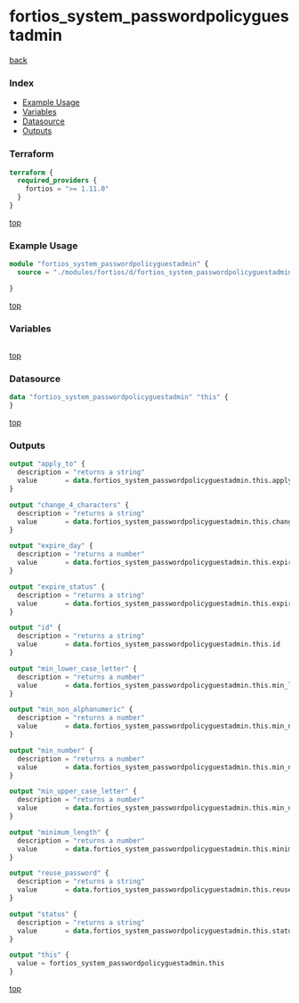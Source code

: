# fortios_system_passwordpolicyguestadmin

[back](../fortios.md)

### Index

- [Example Usage](#example-usage)
- [Variables](#variables)
- [Datasource](#datasource)
- [Outputs](#outputs)

### Terraform

```terraform
terraform {
  required_providers {
    fortios = ">= 1.11.0"
  }
}
```

[top](#index)

### Example Usage

```terraform
module "fortios_system_passwordpolicyguestadmin" {
  source = "./modules/fortios/d/fortios_system_passwordpolicyguestadmin"

}
```

[top](#index)

### Variables

```terraform
```

[top](#index)

### Datasource

```terraform
data "fortios_system_passwordpolicyguestadmin" "this" {
}
```

[top](#index)

### Outputs

```terraform
output "apply_to" {
  description = "returns a string"
  value       = data.fortios_system_passwordpolicyguestadmin.this.apply_to
}

output "change_4_characters" {
  description = "returns a string"
  value       = data.fortios_system_passwordpolicyguestadmin.this.change_4_characters
}

output "expire_day" {
  description = "returns a number"
  value       = data.fortios_system_passwordpolicyguestadmin.this.expire_day
}

output "expire_status" {
  description = "returns a string"
  value       = data.fortios_system_passwordpolicyguestadmin.this.expire_status
}

output "id" {
  description = "returns a string"
  value       = data.fortios_system_passwordpolicyguestadmin.this.id
}

output "min_lower_case_letter" {
  description = "returns a number"
  value       = data.fortios_system_passwordpolicyguestadmin.this.min_lower_case_letter
}

output "min_non_alphanumeric" {
  description = "returns a number"
  value       = data.fortios_system_passwordpolicyguestadmin.this.min_non_alphanumeric
}

output "min_number" {
  description = "returns a number"
  value       = data.fortios_system_passwordpolicyguestadmin.this.min_number
}

output "min_upper_case_letter" {
  description = "returns a number"
  value       = data.fortios_system_passwordpolicyguestadmin.this.min_upper_case_letter
}

output "minimum_length" {
  description = "returns a number"
  value       = data.fortios_system_passwordpolicyguestadmin.this.minimum_length
}

output "reuse_password" {
  description = "returns a string"
  value       = data.fortios_system_passwordpolicyguestadmin.this.reuse_password
}

output "status" {
  description = "returns a string"
  value       = data.fortios_system_passwordpolicyguestadmin.this.status
}

output "this" {
  value = fortios_system_passwordpolicyguestadmin.this
}
```

[top](#index)
